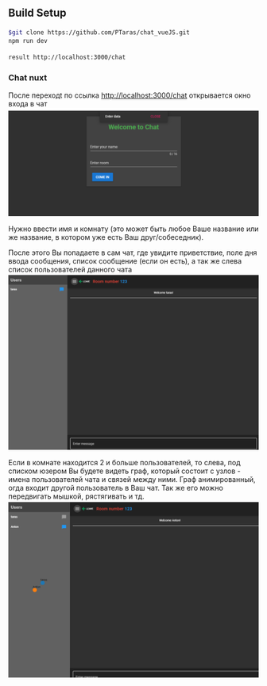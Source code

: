 ## Build Setup

``` bash
$git clone https://github.com/PTaras/chat_vueJS.git
npm run dev

result http://localhost:3000/chat
```

<h3>Chat nuxt</h3>

<p>После переходt по ссылка <a href='http://localhost:3000/chat'>http://localhost:3000/chat</a> открывается окно входа в чат
<img src="https://github.com/PTaras/chat_vueJS/blob/main/assets/img/enter.png" alt='Enter'></p>
Нужно ввести имя и комнату (это может быть любое Ваше название или же название, в котором уже есть Ваш друг/собеседник).</p>
</pr>
<p>После этого Вы попадаете в сам чат, где увидите приветствие, поле дня ввода сообщения, список сообщение (если он есть), а так же слева список пользователей данного чата
  <img src="https://github.com/PTaras/chat_vueJS/blob/main/assets/img/start.png" alt="start"> </p>
<p>Если в комнате находится 2 и больше пользователей, то слева, под списком юзером Вы будете видеть граф, который состоит с узлов - имена пользователей чата и связей между ними. 
  Граф анимированный, огда входит другой пользователь в Ваш чат. Так же его можно передвигать мышкой, рястягивать и тд.
  <img src="https://github.com/PTaras/chat_vueJS/blob/main/assets/img/2users.png" alt="2user"> </p>
  
